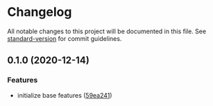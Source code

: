 # Changelog

All notable changes to this project will be documented in this file. See [standard-version](https://github.com/conventional-changelog/standard-version) for commit guidelines.

## 0.1.0 (2020-12-14)


### Features

* initialize base features ([59ea241](https://github.com/kimyvgy/release-tool/commit/59ea2419c693b9b31c669ab7b17a2b0048456eb3))
